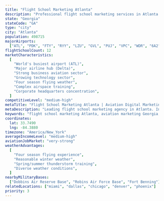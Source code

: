 ```yaml
---
title: "Flight School Marketing Atlanta"
description: "Professional flight school marketing services in Atlanta. Help your aviation academy succeed in Georgia's major aviation hub with expert digital marketing."
state: "Georgia"
stateCode: "GA"
type: "city"
city: "Atlanta"
population: 498715
majorAirports:
  ["ATL", "PDK", "FTY", "RYY", "LZU", "GVL", "PUJ", "VPC", "WDR", "6A2"]
flightSchoolCount: 12
marketCharacteristics:
  [
    "World's busiest airport (ATL)",
    "Major airline hub (Delta)",
    "Strong business aviation sector",
    "Growing technology sector",
    "Four season flying weather",
    "Complex airspace training",
    "Corporate headquarters concentration",
  ]
competitiveLevel: "medium-high"
metaTitle: "Flight School Marketing Atlanta | Aviation Digital Marketing Georgia"
metaDescription: "Leading flight school marketing agency in Atlanta. Increase enrollment at your Georgia aviation academy with proven digital marketing strategies."
keywords: "flight school marketing Atlanta, aviation marketing Georgia, pilot training marketing Atlanta, flight school SEO Atlanta, aviation advertising Georgia"
coordinates:
  lat: 33.7490
  lng: -84.3880
timezone: "America/New_York"
averageIncomeLevel: "medium-high"
aviationJobMarket: "very-strong"
weatherAdvantages:
  [
    "Four season flying experience",
    "Reasonable winter weather",
    "Spring/summer thunderstorm training",
    "Diverse weather conditions",
  ]
nearbyMilitaryBases:
  ["Dobbins Air Reserve Base", "Robins Air Force Base", "Fort Benning"]
relatedLocations: ["miami", "dallas", "chicago", "denver", "phoenix"]
priority: 3
---
```


